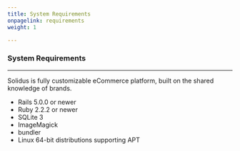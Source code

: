 ```yaml
---
title: System Requirements
onpagelink: requirements
weight: 1

---
```


### **System Requirements**
-------------------

Solidus is fully customizable eCommerce platform, built on the shared knowledge of brands.

- Rails 5.0.0 or newer
- Ruby 2.2.2 or newer
- SQLite 3
- ImageMagick
- bundler
- Linux 64-bit distributions supporting APT
 